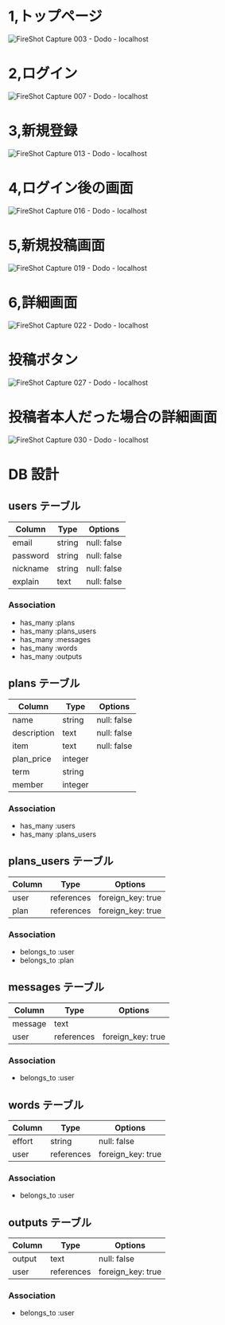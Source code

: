 

# 1,トップページ
![FireShot Capture 003 - Dodo - localhost](https://user-images.githubusercontent.com/71998423/108613427-4da9e280-7435-11eb-9d0e-8ddb580addae.png)

# 2,ログイン
![FireShot Capture 007 - Dodo - localhost](https://user-images.githubusercontent.com/71998423/108613483-d7f24680-7435-11eb-9fef-e34f2c1cc539.png)

# 3,新規登録
![FireShot Capture 013 - Dodo - localhost](https://user-images.githubusercontent.com/71998423/108614504-6f5b9780-743e-11eb-8d94-d90b066da68b.png)

# 4,ログイン後の画面
![FireShot Capture 016 - Dodo - localhost](https://user-images.githubusercontent.com/71998423/108614545-d5481f00-743e-11eb-8367-8230d7fc3ca6.png)

# 5,新規投稿画面
![FireShot Capture 019 - Dodo - localhost](https://user-images.githubusercontent.com/71998423/108614576-104a5280-743f-11eb-984d-83c5399c5aa0.png)

# 6,詳細画面
![FireShot Capture 022 - Dodo - localhost](https://user-images.githubusercontent.com/71998423/108614608-58697500-743f-11eb-9165-919c4e41e10e.png)

# 投稿ボタン
![FireShot Capture 027 - Dodo - localhost](https://user-images.githubusercontent.com/71998423/108614652-b1390d80-743f-11eb-8e7a-db3e102b4409.png)


# 投稿者本人だった場合の詳細画面
![FireShot Capture 030 - Dodo - localhost](https://user-images.githubusercontent.com/71998423/108614684-0f65f080-7440-11eb-926d-35f1c7166231.png)


































# DB 設計


## users テーブル

| Column             | Type                | Options           |
|--------------------|---------------------|-------------------|
| email              | string              | null: false       |
| password           | string              | null: false       |
| nickname           | string              | null: false       |
| explain            | text                | null: false       |

### Association

- has_many :plans
- has_many :plans_users
- has_many :messages
- has_many :words
- has_many :outputs


## plans テーブル

| Column                   | Type       | Options           |
|--------------------------|------------|-------------------|
| name                     | string     | null: false       |
| description              | text       | null: false       |
| item                     | text       | null: false       |
| plan_price               | integer    |                   |
| term                     | string     |                   |
| member                   | integer    |                   |

### Association

- has_many :users
- has_many :plans_users

## plans_users テーブル

| Column                  | Type       | Options            |
|-------------------------|------------|--------------------|
| user                    | references | foreign_key: true  |
| plan                    | references | foreign_key: true  |

### Association

- belongs_to :user 
- belongs_to :plan

## messages テーブル

| Column                  | Type       | Options            |
|-------------------------|------------|--------------------|
| message                 | text       |                    |
| user                    | references | foreign_key: true  |

### Association 

- belongs_to :user

## words テーブル

| Column                  | Type       | Options            |
|-------------------------|------------|--------------------|
| effort                  | string     | null:  false       |
| user                    | references | foreign_key: true  |


### Association 

- belongs_to :user

## outputs テーブル

| Column                  | Type       | Options            |
|-------------------------|------------|--------------------|
| output                  | text       | null:  false       |
| user                    | references | foreign_key: true  |


### Association 

- belongs_to :user